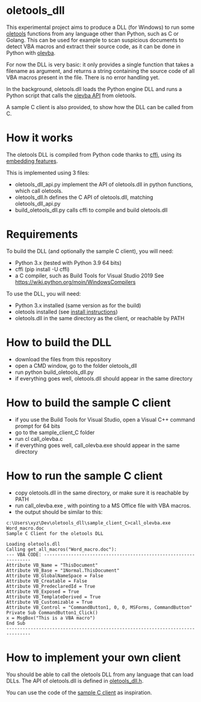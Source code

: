# oletools_dll
This experimental project aims to produce a DLL (for Windows) 
to run some [oletools](https://github.com/decalage2/oletools) 
functions from any language other than Python, such as C or Golang.
This can be used for example to scan suspicious documents to detect
VBA macros and extract their source code, as it can be done in Python
with [olevba](https://github.com/decalage2/oletools/wiki/olevba).

For now the DLL is very basic: it only provides a single function that
takes a filename as argument, and returns a string containing the source
code of all VBA macros present in the file. There is no error handling yet.

In the background, oletools.dll loads the Python engine DLL and runs a
Python script that calls the [olevba API](https://github.com/decalage2/oletools/wiki/olevba#how-to-use-olevba-in-python-applications) 
from oletools.

A sample C client is also provided, to show how the DLL can be called from C.

# How it works

The oletools DLL is compiled from Python code thanks to 
[cffi](https://cffi.readthedocs.io/en/latest/), using its 
[embedding features](https://cffi.readthedocs.io/en/latest/embedding.html).

This is implemented using 3 files:
- oletools_dll_api.py implement the API of oletools.dll in python functions,
  which call oletools.
- oletools_dll.h defines the C API of oletools.dll, matching oletools_dll_api.py
- build_oletools_dll.py calls cffi to compile and build oletools.dll

# Requirements

To build the DLL (and optionally the sample C client), you will need:
- Python 3.x (tested with Python 3.9 64 bits)
- cffi (pip install -U cffi)
- a C compiler, such as Build Tools for Visual Studio 2019
  See https://wiki.python.org/moin/WindowsCompilers

To use the DLL, you will need:
- Python 3.x installed (same version as for the build)
- oletools installed (see [install instructions](https://github.com/decalage2/oletools/wiki/Install))
- oletools.dll in the same directory as the client, or reachable by PATH

# How to build the DLL

- download the files from this repository
- open a CMD window, go to the folder oletools_dll
- run python build_oletools_dll.py
- if everything goes well, oletools.dll should appear in the same directory

# How to build the sample C client

- if you use the Build Tools for Visual Studio, open a Visual C++ command 
  prompt for 64 bits
- go to the sample_client_C folder
- run cl call_olevba.c
- if everything goes well, call_olevba.exe should appear in the same directory

# How to run the sample C client

- copy oletools.dll in the same directory, or make sure it is reachable by PATH
- run call_olevba.exe <filename>, with <filename> pointing to a MS Office file
  with VBA macros.
- the output should be similar to this:

```
c:\Users\xyz\Dev\oletools_dll\sample_client_C>call_olevba.exe Word_macro.doc
Sample C Client for the oletools DLL

Loading oletools.dll
Calling get_all_macros("Word_macro.doc"):
--- VBA CODE: -----------------------------------------------------------------
Attribute VB_Name = "ThisDocument"
Attribute VB_Base = "1Normal.ThisDocument"
Attribute VB_GlobalNameSpace = False
Attribute VB_Creatable = False
Attribute VB_PredeclaredId = True
Attribute VB_Exposed = True
Attribute VB_TemplateDerived = True
Attribute VB_Customizable = True
Attribute VB_Control = "CommandButton1, 0, 0, MSForms, CommandButton"
Private Sub CommandButton1_Click()
x = MsgBox("This is a VBA macro")
End Sub
-------------------------------------------------------------------------------
```  

# How to implement your own client

You should be able to call the oletools DLL from any language that can
load DLLs. The API of oletools.dll is defined in 
[oletools_dll.h](https://github.com/decalage2/oletools_dll/blob/main/oletools_dll/oletools_dll.h).

You can use the code of the 
[sample C client](https://github.com/decalage2/oletools_dll/blob/main/sample_client_C/call_olevba.c) 
as inspiration.